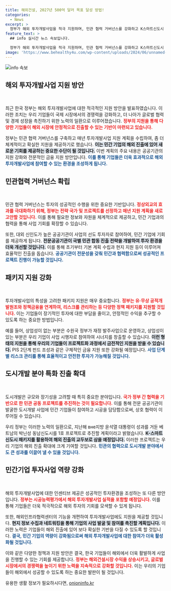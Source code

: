 ```yaml
---
title: 해외건설, 2027년 500억 달러 목표 달성 방법!
categories:
  - News
excerpt: >
  정부가 해외 투자개발사업을 적극 지원하며, 민관 협력 거버넌스를 강화하고 K스마트신도시 패키지로 기업 진출을 촉진합니다. 전략 국가 선정과 ODA 연계로 우리 기업의 고부가가치 시장 진입을 가속화할 계획입니다.
feature_text: >
  ## info 실시간 뉴스 속보입니다.

  정부가 해외 투자개발사업을 적극 지원하며, 민관 협력 거버넌스를 강화하고 K스마트신도시 패키지로 기업 진출을 촉진합니다. 전략 국가 선정과 ODA 연계로 우리 기업의 고부가가치 시장 진입을 가속화할 계획입니다.
image: 'https://www.behealthy4u.com/wp-content/uploads/2024/06/unnamed-file.png'
---
```


<p><img src="https://www.behealthy4u.com/wp-content/uploads/2024/06/unnamed-file.png" alt="info 속보" /></p>

<h2 data-ke-size="size26">해외 투자개발사업 지원 방안</h2>

<p data-ke-size="size16">&nbsp;</p> 

<p>최근 한국 정부는 해외 투자개발사업에 대한 적극적인 지원 방안을 발표하였습니다. 이러한 조치는 우리 기업들이 국제 시장에서의 경쟁력을 강화하고, 더 나아가 글로벌 협력 및 경제 성장을 촉진하기 위한 노력의 일환으로 이루어졌습니다. <b><span style="color: #ee2323;">정부의 지원을 통해 다양한 기업들이 해외 시장에 안정적으로 진출할 수 있는 기반이 마련되고 있습니다.</span></b></p>

<p>정부는 민관 협력 거버넌스를 구축하고 매년 투자개발사업 지원 계획을 수립하여, 좀 더 체계적이고 확실한 지원을 제공하기로 했습니다. <b><span style="background-color: #21538527;">이는 민간 기업의 해외 진출에 있어 새로운 기회를 제공하는 중요한 수단이 될 것입니다.</span></b> 이번 계획의 주요 내용은 공공기관의 지원 강화와 전문적인 금융 지원 방안입니다. <b><span style="color: #1a5490;">이를 통해 기업들은 더욱 효과적으로 해외 투자개발사업에 참여할 수 있는 환경을 조성하게 됩니다.</span></b></p>

<h2 data-ke-size="size26">민관협력 거버넌스 확립</h2>

<p data-ke-size="size16">&nbsp;</p> 

<p>민관 협력 거버넌스는 투자의 성공적인 수행을 위한 중요한 기반입니다. <b><span style="color: #ee2323;">정상외교의 효과를 극대화하기 위해, 정부는 전략 국가 및 프로젝트를 선정하고 매년 지원 계획을 새로 고안할 것입니다.</span></b> 이를 통해 필요한 정보와 자원을 체계적으로 제공하고, 민간 기업과의 협력을 통해 사업 기회를 확장할 수 있습니다. </p>

<p>또한, 대외 신인도가 높은 공공기관이 사업의 선도 투자자로 참여하여, 민간 기업에 기회를 제공하게 됩니다. <b><span style="background-color: #21538527;">전문공공기관이 국별 민관 합동 진출 전략을 개발하여 투자 환경을 더욱 개선할 것입니다.</span></b> 이를 통해 초기부터 기본 계획 수립과 현지 지원 등이 이루어져 효율적인 진출을 돕습니다. <b><span style="color: #1a5490;">공공기관이 전문성을 갖춰 민간과 협력함으로써 성공적인 프로젝트 진행이 가능할 것입니다.</span></b></p>

<h2 data-ke-size="size26">패키지 지원 강화</h2>

<p data-ke-size="size16">&nbsp;</p> 

<p>투자개발사업의 특성을 고려한 패키지 지원은 매우 중요합니다. <b><span style="color: #ee2323;">정부는 유·무상 공적개발원조와 정책금융을 연계하여, 리스크를 관리하는 등 다양한 정책 패키지를 지원할 것입니다.</span></b> 이는 기업들이 장기적인 투자에 대한 부담을 줄이고, 안정적인 수익을 추구할 수 있도록 하는 중요한 방법입니다. </p>

<p>예를 들어, 상업성이 없는 부분은 수원국 정부가 재정 발주사업으로 운영하고, 상업성이 있는 부분은 우리 기업이 사업 시행자로 참여하여 시너지를 창출할 수 있습니다. <b><span style="background-color: #21538527;">이런 형태의 지원을 통해 우리의 기업들이 프로젝트화 과정에서 금전적인 지원을 받을 수 있습니다.</span></b> PIS 2단계 펀드 조성과 같은 구체적인 금융 지원 또한 강화될 예정입니다. <b><span style="color: #1a5490;">사업 단계별 리스크 관리를 통해 효율적이고 안전한 투자가 가능해질 것입니다.</span></b></p>

<h2 data-ke-size="size26">도시개발 분야 특화 진출 확대</h2>

<p data-ke-size="size16">&nbsp;</p> 

<p>도시개발은 규모와 장기성을 고려할 때 특히 중요한 분야입니다. <b><span style="color: #ee2323;">국가 정부 간 협력을 기반으로 한 민관 공동 프로젝트를 추진하는 것이 필요합니다.</span></b> 이를 통해 전문 공공기관이 발굴한 도시개발 사업에 민간 기업들이 참여하고 시공을 담당함으로써, 상호 협력이 이루어질 수 있습니다. </p>

<p>우리 정부는 이러한 노력의 일환으로, 지난해 вне지방 윤석열 대통령이 성과를 거둔 베트남의 박닌성 동남신도시를 1호 프로젝트로 추진할 계획이라고 밝혔습니다. <b><span style="background-color: #21538527;">K-스마트신도시 패키지를 활용하여 해외 진출의 교두보로 삼을 예정입니다.</span></b> 이러한 프로젝트는 우리 기업의 해외 진출 확대에 크게 기여할 것입니다. <b><span style="color: #1a5490;">민관의 협력으로 도시개발 분야에서도 큰 성과를 이끌어 낼 수 있을 것입니다.</span></b></p>

<h2 data-ke-size="size26">민간기업 투자사업 역량 강화</h2>

<p data-ke-size="size16">&nbsp;</p> 

<p>해외 투자개발사업에 대한 인센티브 제공은 성공적인 투자환경을 조성하는 또 다른 방안입니다. <b><span style="color: #ee2323;">정부는 시공능력평가에서 해외 투자개발사업 실적을 포함할 예정입니다.</span></b> 이를 통해 기업들은 더욱 적극적으로 해외 투자의 기회를 모색할 수 있게 됩니다. </p>

<p>또한, 해외인프라협력센터의 기능을 개편하여 투자개발사업에도 지원을 제공할 것입니다. <b><span style="background-color: #21538527;">현지 정보 수집과 네트워킹을 통해 기업의 사업 발굴 및 참여를 촉진할 계획입니다.</span></b> 이러한 노력은 기업들이 해외 진출에 있어 보다 확실한 기반을 다질 수 있도록 할 것입니다. <b><span style="color: #1a5490;">결국, 민간 기업의 역량이 강화됨으로써 해외 투자개발사업에 대한 참여가 더욱 활성화될 것입니다.</span></b></p>

<p data-ke-size="size16"></p> 

<p>이와 같은 다양한 정책과 지원 방안은 결국, 한국 기업들이 해외에서 더욱 활발하게 사업을 진행할 수 있는 기회를 제공합니다. <b><span style="color: #ee2323;">정부는 해외건설시장 수익을 상승시키고, 글로벌 시장에서의 경쟁력을 높이기 위한 노력을 지속적으로 강화할 것입니다.</span></b> 이는 우리의 기업들이 해외에서 성공할 수 있도록 하는 중요한 발판이 될 것입니다.</p>
유용한 생활 정보가 필요하시다면, <a href="https://onioninfo.kr" rel="dofollow">onioninfo.kr</a>


